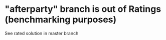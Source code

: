 # "afterparty" branch is out of Ratings (benchmarking purposes)
See rated solution in master branch 

